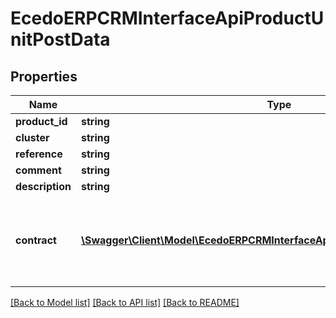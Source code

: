 # EcedoERPCRMInterfaceApiProductUnitPostData

## Properties
Name | Type | Description | Notes
------------ | ------------- | ------------- | -------------
**product_id** | **string** |  | [optional] 
**cluster** | **string** |  | [optional] 
**reference** | **string** |  | [optional] 
**comment** | **string** |  | [optional] 
**description** | **string** |  | [optional] 
**contract** | [**\Swagger\Client\Model\EcedoERPCRMInterfaceApiProductUnitContractPostData**](EcedoERPCRMInterfaceApiProductUnitContractPostData.md) | Wanneer meegegeven dan wordt contract aangemaakt bij de productunit | [optional] 

[[Back to Model list]](../README.md#documentation-for-models) [[Back to API list]](../README.md#documentation-for-api-endpoints) [[Back to README]](../README.md)


